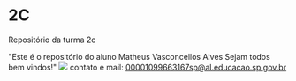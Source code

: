 # 2C
Repositório da turma 2c

"Este é o repositório do aluno Matheus Vasconcellos Alves
Sejam todos bem vindos!"
![](https://tenor.com/bHe5A.gif)
contato e mail: 00001099663167sp@al.educacao.sp.gov.br 
